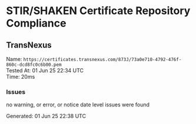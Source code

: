 # STIR/SHAKEN Certificate Repository Compliance

## TransNexus

Name: `https://certificates.transnexus.com/873J/73a0e710-4792-476f-860c-dcd8fc0c6b00.pem`\
Tested At: 01 Jun 25 22:34 UTC\
Time: 20ms

### Issues

no warning, or error, or notice date level issues were found

Generated: 01 Jun 25 22:38 UTC